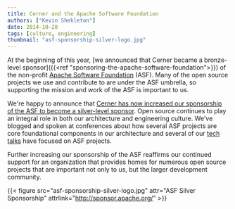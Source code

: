 ```yaml
---
title: Cerner and the Apache Software Foundation
authors: ["Kevin Shekleton"]
date: 2014-10-28
tags: [culture, engineering]
thumbnail: "asf-sponsorship-silver-logo.jpg"
---
```


At the beginning of this year, [we announced that Cerner became a bronze-level sponsor]({{<ref "sponsoring-the-apache-software-foundation">}}) of the non-profit [Apache Software Foundation](http://www.apache.org/) (ASF). Many of the open source projects we use and contribute to are under the ASF umbrella, so supporting the mission and work of the ASF is important to us.

We're happy to announce that [Cerner has now increased our sponsorship of the ASF to become a silver-level sponsor](http://www.apache.org/foundation/thanks.html). Open source continues to play an integral role in both our architecture and engineering culture. We've blogged and spoken at conferences about how several ASF projects are core foundational components in our architecture and several of our [tech talks](http://www.youtube.com/playlist?list=PLSti19ysyJtDYa2JdSjVYWaKhuul1jPUP) have focused on ASF projects.

Further increasing our sponsorship of the ASF reaffirms our continued support for an organization that provides homes for numerous open source projects that are important not only to us, but the larger development community.

{{< figure src="asf-sponsorship-silver-logo.jpg" attr="ASF Silver Sponsorship" attrlink="http://sponsor.apache.org/" >}}

